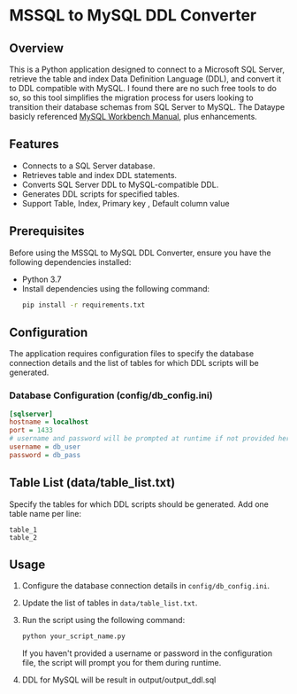 # MSSQL to MySQL DDL Converter

## Overview

This is a Python application designed to connect to a Microsoft SQL Server, retrieve the table and index Data Definition Language (DDL), and convert it to DDL compatible with MySQL.
I found there are no such free tools to do so, so this tool simplifies the migration process for users looking to transition their database schemas from SQL Server to MySQL.
The Dataype basicly referenced <a href="https://dev.mysql.com/doc/workbench/en/wb-migration-database-mssql-typemapping.html">MySQL Workbench Manual</a>, plus enhancements.

## Features

- Connects to a SQL Server database.
- Retrieves table and index DDL statements.
- Converts SQL Server DDL to MySQL-compatible DDL.
- Generates DDL scripts for specified tables.
- Support Table, Index, Primary key , Default column value

## Prerequisites

Before using the MSSQL to MySQL DDL Converter, ensure you have the following dependencies installed:

- Python 3.7
- Install dependencies using the following command:
  ```bash
  pip install -r requirements.txt

## Configuration

The application requires configuration files to specify the database connection details and the list of tables for which DDL scripts will be generated.

### Database Configuration (config/db_config.ini)
```ini
[sqlserver]
hostname = localhost
port = 1433
# username and password will be prompted at runtime if not provided here
username = db_user
password = db_pass
```

## Table List (data/table_list.txt)
Specify the tables for which DDL scripts should be generated. Add one table name per line:
```plaintext
table_1
table_2
```

## Usage

1. Configure the database connection details in `config/db_config.ini`.
2. Update the list of tables in `data/table_list.txt`.
3. Run the script using the following command:

    ```bash
    python your_script_name.py
    ```

   If you haven't provided a username or password in the configuration file, the script will prompt you for them during runtime.
4. DDL for MySQL will be result in output/output_ddl.sql
